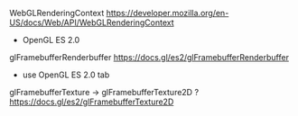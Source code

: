 
WebGLRenderingContext https://developer.mozilla.org/en-US/docs/Web/API/WebGLRenderingContext
- OpenGL ES 2.0

glFramebufferRenderbuffer https://docs.gl/es2/glFramebufferRenderbuffer
* use OpenGL ES 2.0 tab

glFramebufferTexture -> glFramebufferTexture2D ?  https://docs.gl/es2/glFramebufferTexture2D 

